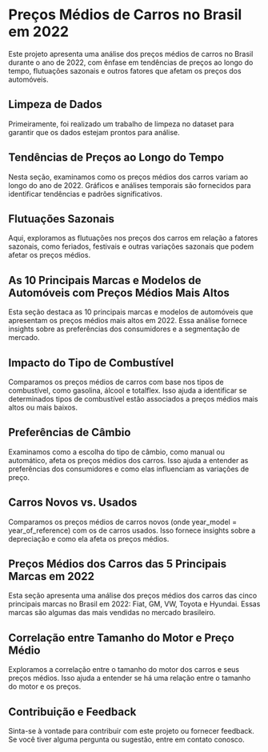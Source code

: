 # Preços Médios de Carros no Brasil em 2022

Este projeto apresenta uma análise dos preços médios de carros no Brasil durante o ano de 2022, com ênfase em tendências de preços ao longo do tempo, flutuações sazonais e outros fatores que afetam os preços dos automóveis.

## Limpeza de Dados

Primeiramente, foi realizado um trabalho de limpeza no dataset para garantir que os dados estejam prontos para análise.

## Tendências de Preços ao Longo do Tempo

Nesta seção, examinamos como os preços médios dos carros variam ao longo do ano de 2022. Gráficos e análises temporais são fornecidos para identificar tendências e padrões significativos.

## Flutuações Sazonais

Aqui, exploramos as flutuações nos preços dos carros em relação a fatores sazonais, como feriados, festivais e outras variações sazonais que podem afetar os preços médios.

## As 10 Principais Marcas e Modelos de Automóveis com Preços Médios Mais Altos

Esta seção destaca as 10 principais marcas e modelos de automóveis que apresentam os preços médios mais altos em 2022. Essa análise fornece insights sobre as preferências dos consumidores e a segmentação de mercado.

## Impacto do Tipo de Combustível

Comparamos os preços médios de carros com base nos tipos de combustível, como gasolina, álcool e totalflex. Isso ajuda a identificar se determinados tipos de combustível estão associados a preços médios mais altos ou mais baixos.

## Preferências de Câmbio

Examinamos como a escolha do tipo de câmbio, como manual ou automático, afeta os preços médios dos carros. Isso ajuda a entender as preferências dos consumidores e como elas influenciam as variações de preço.

## Carros Novos vs. Usados

Comparamos os preços médios de carros novos (onde year_model = year_of_reference) com os de carros usados. Isso fornece insights sobre a depreciação e como ela afeta os preços médios.

## Preços Médios dos Carros das 5 Principais Marcas em 2022

Esta seção apresenta uma análise dos preços médios dos carros das cinco principais marcas no Brasil em 2022: Fiat, GM, VW, Toyota e Hyundai. Essas marcas são algumas das mais vendidas no mercado brasileiro.

## Correlação entre Tamanho do Motor e Preço Médio

Exploramos a correlação entre o tamanho do motor dos carros e seus preços médios. Isso ajuda a entender se há uma relação entre o tamanho do motor e os preços.

## Contribuição e Feedback

Sinta-se à vontade para contribuir com este projeto ou fornecer feedback. Se você tiver alguma pergunta ou sugestão, entre em contato conosco.

